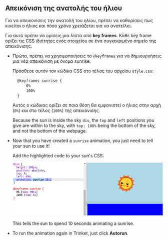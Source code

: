 ## Απεικόνιση της ανατολής του ήλιου

Για να απεικονίσεις την ανατολή του ηλίου, πρέπει να καθορίσεις πως κινείται ο ήλιος και πόσο χρόνο χρειάζεται για να ανατείλει.

Για αυτό πρέπει να ορίσεις μια λίστα από **key frames**. Κάθε key frame ορίζει τις CSS ιδιότητες ενός στοιχείου σε ένα συγκεκριμένο σημείο της απεικόνισης.

+ Πρώτα, πρέπει να χρησιμοποιήσεις το `@keyframes` για να δημιουργήσεις μια νέα απεικόνιση με όνομα sunrise.
    
    Πρόσθεσε αυτόν τον κώδικα CSS στο τέλος του αρχείου `style.css`:
    
        @keyframes sunrise {
            0%
            100%
        }
        
    
    Αυτός ο κώδικας ορίζει σε ποια θέση θα εμφανιστεί ο ήλιος στην αρχή (`0%`) και στο τέλος (`100%`) της απεικόνισης.
    
    Because the sun is inside the sky `div`, the `top` and `left` positions you give are within to the sky, with `top: 100%` being the bottom of the sky, and not the bottom of the webpage.

+ Now that you have created a `sunrise` animation, you just need to tell your sun to use it!
    
    Add the highlighted code to your sun's CSS:
    
    ![screenshot](images/sunrise-sunrise.png)
    
    This tells the sun to spend 10 seconds animating a sunrise.

+ To run the animation again in Trinket, just click **Autorun**.